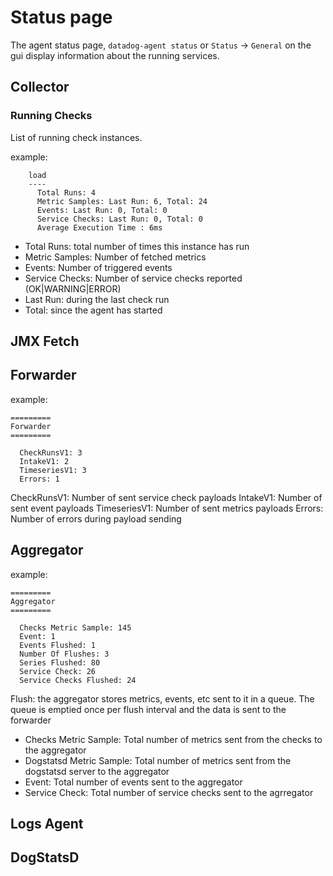 # Status page

The agent status page, `datadog-agent status` or `Status` -> `General` on the gui display information about the running services.

## Collector

### Running Checks

List of running check instances.

example:

```
    load
    ----
      Total Runs: 4
      Metric Samples: Last Run: 6, Total: 24
      Events: Last Run: 0, Total: 0
      Service Checks: Last Run: 0, Total: 0
      Average Execution Time : 6ms
```

- Total Runs: total number of times this instance has run
- Metric Samples: Number of fetched metrics
- Events: Number of triggered events
- Service Checks: Number of service checks reported (OK|WARNING|ERROR)
- Last Run: during the last check run
- Total: since the agent has started


## JMX Fetch

## Forwarder

example:
```
=========
Forwarder
=========

  CheckRunsV1: 3
  IntakeV1: 2
  TimeseriesV1: 3
  Errors: 1
```

CheckRunsV1: Number of sent service check payloads
IntakeV1: Number of sent event payloads
TimeseriesV1: Number of sent metrics payloads
Errors: Number of errors during payload sending




## Aggregator

example:

```
=========
Aggregator
=========

  Checks Metric Sample: 145
  Event: 1
  Events Flushed: 1
  Number Of Flushes: 3
  Series Flushed: 80
  Service Check: 26
  Service Checks Flushed: 24
```

Flush: the aggregator stores metrics, events, etc sent to it in a queue. The queue is emptied once per flush interval and the data is sent to the forwarder

- Checks Metric Sample: Total number of metrics sent from the checks to the aggregator
- Dogstatsd Metric Sample: Total number of metrics sent from the dogstatsd server to the aggregator
- Event: Total number of events sent to the aggregator
- Service Check: Total number of service checks sent to the agrregator


## Logs Agent

## DogStatsD

